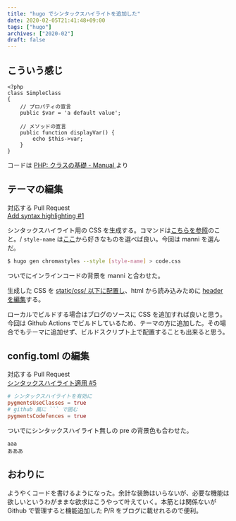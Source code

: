 ```yaml
---
title: "hugo でシンタックスハイライトを追加した"
date: 2020-02-05T21:41:48+09:00
tags: ["hugo"]
archives: ["2020-02"]
draft: false
---
```

## こういう感じ
```simple.php
<?php
class SimpleClass
{
    // プロパティの宣言
    public $var = 'a default value';

    // メソッドの宣言
    public function displayVar() {
        echo $this->var;
    }
}
```
コードは [PHP: クラスの基礎 - Manual ](https://www.php.net/manual/ja/language.oop5.basic.php) より
  
  
## テーマの編集
対応する Pull Request  
[Add syntax highlighting #1](https://github.com/tbsmcd/hugo-xmin/pull/1)
  
シンタックスハイライト用の CSS を生成する。コマンドは[こちらを参照](https://gohugo.io/commands/hugo_gen_chromastyles)のこと。/
`style-name` は[ここ](https://xyproto.github.io/splash/docs/longer/index.html)から好きなものを選べば良い。今回は manni を選んだ。
```bash
$ hugo gen chromastyles --style [style-name] > code.css
```
ついでにインラインコードの背景を manni と合わせた。
  
生成した CSS を [static/css/ 以下に配置し](https://github.com/tbsmcd/hugo-xmin/pull/1/files#diff-8b819c8434b56b4e51f882d264ee6fbe)、html から読み込みために [header を編集](https://github.com/tbsmcd/hugo-xmin/pull/1/files#diff-8ab16b2cae0b26a574b75e8e5c19e378)する。

ローカルでビルドする場合はブログのソースに CSS を追加すれば良いと思う。今回は Github Actions でビルドしているため、テーマの方に追加した。その場合でもテーマに追加せず、ビルドスクリプト上で配置することも出来ると思う。
  
  
## config.toml の編集
対応する Pull Request  
[シンタックスハイライト適用 #5](https://github.com/tbsmcd/tbsmcd.github.io/pull/5)  
  
```toml
# シンタックスハイライトを有効に
pygmentsUseClasses = true
# github 風に ``` で囲む
pygmentsCodefences = true
```
  
  
ついでにシンタックスハイライト無しの pre の背景色も合わせた。
```
aaa
あああ
```
  
  
## おわりに

ようやくコードを書けるようになった。余計な装飾はいらないが、必要な機能は欲しいというわがままな欲求はこうやって叶えていく。本筋とは関係ないが Github で管理すると機能追加した P/R をブログに載せれるので便利。
